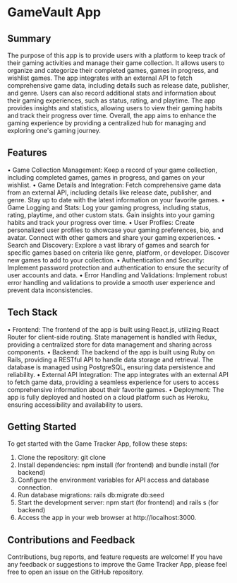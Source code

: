 # GameVault App


## Summary
The purpose of this app is to provide users with a platform to keep track of their gaming activities and manage their game collection. It allows users to organize and categorize their completed games, games in progress, and wishlist games. The app integrates with an external API to fetch comprehensive game data, including details such as release date, publisher, and genre. Users can also record additional stats and information about their gaming experiences, such as status, rating, and playtime. The app provides insights and statistics, allowing users to view their gaming habits and track their progress over time. Overall, the app aims to enhance the gaming experience by providing a centralized hub for managing and exploring one's gaming journey.

## Features
• Game Collection Management: Keep a record of your game collection, including completed games, games in progress, and games on your wishlist.
• Game Details and Integration: Fetch comprehensive game data from an external API, including details like release date, publisher, and genre. Stay up to date with the latest information on your favorite games.
• Game Logging and Stats: Log your gaming progress, including status, rating, playtime, and other custom stats. Gain insights into your gaming habits and track your progress over time.
• User Profiles: Create personalized user profiles to showcase your gaming preferences, bio, and avatar. Connect with other gamers and share your gaming experiences.
• Search and Discovery: Explore a vast library of games and search for specific games based on criteria like genre, platform, or developer. Discover new games to add to your collection.
• Authentication and Security: Implement password protection and authentication to ensure the security of user accounts and data.
• Error Handling and Validations: Implement robust error handling and validations to provide a smooth user experience and prevent data inconsistencies.

## Tech Stack
• Frontend: The frontend of the app is built using React.js, utilizing React Router for client-side routing. State management is handled with Redux, providing a centralized store for data management and sharing across components.
• Backend: The backend of the app is built using Ruby on Rails, providing a RESTful API to handle data storage and retrieval. The database is managed using PostgreSQL, ensuring data persistence and reliability.
• External API Integration: The app integrates with an external API to fetch game data, providing a seamless experience for users to access comprehensive information about their favorite games.
• Deployment: The app is fully deployed and hosted on a cloud platform such as Heroku, ensuring accessibility and availability to users.

## Getting Started
To get started with the Game Tracker App, follow these steps:

1. Clone the repository: git clone <repository-url>
2. Install dependencies: npm install (for frontend) and bundle install (for backend)
3. Configure the environment variables for API access and database connection.
4. Run database migrations: rails db:migrate db:seed
5. Start the development server: npm start (for frontend) and rails s (for backend)
6. Access the app in your web browser at http://localhost:3000.

## Contributions and Feedback
Contributions, bug reports, and feature requests are welcome! If you have any feedback or suggestions to improve the Game Tracker App, please feel free to open an issue on the GitHub repository.


